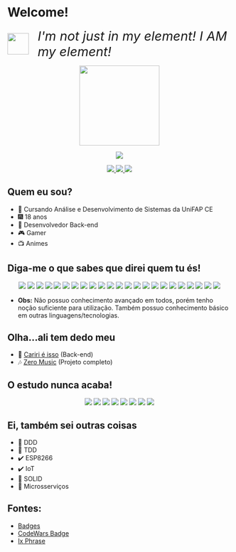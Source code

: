 <p align='center'>

  # Welcome!
  <citation style="margin-bottom: 10px;display: flex;align-items: center;justify-content: center;">
    <img src="https://static.wikia.nocookie.net/awesomenauts_gamepedia/images/8/8e/UI_Skillbutton_Shifter_Jumpnew.png/revision/latest/scale-to-width-down/256?cb=20160708015210" width="48">
    <cite style="font-size: 1.8rem;font-weight: 400;margin-left: 20px;">I'm not just in my element! I AM my element!</cite>
  </citation>
  <p align='center'>
    <img height="180em" src="https://github-readme-stats.vercel.app/api?username=duducharapa&show_icons=true&hide_border=true&&count_private=true&include_all_commits=true" />
  </p>
  <p align='center'>
    <img src="https://www.codewars.com/users/duducharapa/badges/small" />
  </p>
</p>

<p align="center">
  <a href="https://img.shields.io/badge/LinkedIn-0077B5?style=for-the-badge&logo=linkedin&logoColor=white">
    <img src="https://img.shields.io/badge/LinkedIn-0077B5?style=for-the-badge&logo=linkedin&logoColor=white">
  </a>
  <a href="#">
    <img src="https://img.shields.io/badge/Discord-7289DA?style=for-the-badge&logo=discord&logoColor=white">
  </a>
  <a href="https://www.instagram.com/wow_dudu/?hl=pt-br">
    <img src="https://img.shields.io/badge/Instagram-E4405F?style=for-the-badge&logo=instagram&logoColor=white">
  </a>
</p>

## Quem eu sou?
- :book: Cursando Análise e Desenvolvimento de Sistemas da UniFAP CE
- :fireworks: 18 anos
- :pencil: Desenvolvedor Back-end
- :video_game: Gamer
- :tv: Animes

## Diga-me o que sabes que direi quem tu és!
<p align='center'>
  <img src="https://img.shields.io/badge/Python-3776AB?style=for-the-badge&logo=python&logoColor=white">
  <img src="https://img.shields.io/badge/HTML5-E34F26?style=for-the-badge&logo=html5&logoColor=white">
  <img src="https://img.shields.io/badge/CSS3-1572B6?style=for-the-badge&logo=css3&logoColor=white">
  <img src="https://img.shields.io/badge/JavaScript-323330?style=for-the-badge&logo=javascript&logoColor=F7DF1E">
  <img src="https://img.shields.io/badge/TypeScript-007ACC?style=for-the-badge&logo=typescript&logoColor=white">
  <img src="https://img.shields.io/badge/PHP-777BB4?style=for-the-badge&logo=php&logoColor=white">
  <img src="https://img.shields.io/badge/MySQL-00000F?style=for-the-badge&logo=mysql&logoColor=white">
  <img src="https://img.shields.io/badge/PostgreSQL-316192?style=for-the-badge&logo=postgresql&logoColor=white">
  <img src="https://img.shields.io/badge/SQLite-07405E?style=for-the-badge&logo=sqlite&logoColor=white">
  <img src="https://img.shields.io/badge/MongoDB-4EA94B?style=for-the-badge&logo=mongodb&logoColor=white">
  <img src="https://img.shields.io/badge/React_Native-20232A?style=for-the-badge&logo=react&logoColor=61DAFB">
  <img src="https://img.shields.io/badge/Node.js-339933?style=for-the-badge&logo=nodedotjs&logoColor=white">
  <img src="https://img.shields.io/badge/Express.js-000000?style=for-the-badge&logo=express&logoColor=white">
  <img src="https://img.shields.io/badge/Sass-CC6699?style=for-the-badge&logo=sass&logoColor=white">
  <img src="https://img.shields.io/badge/React-20232A?style=for-the-badge&logo=react&logoColor=61DAFB">
  <img src="https://img.shields.io/badge/Bootstrap-563D7C?style=for-the-badge&logo=bootstrap&logoColor=white">
  <img src="https://img.shields.io/badge/Laravel-FF2D20?style=for-the-badge&logo=laravel&logoColor=white">
  <img src="https://img.shields.io/badge/Docker-2CA5E0?style=for-the-badge&logo=docker&logoColor=white">
  <img src="https://img.shields.io/badge/Git-F05032?style=for-the-badge&logo=git&logoColor=white">
  <img src="https://img.shields.io/badge/Heroku-430098?style=for-the-badge&logo=heroku&logoColor=white">
  <img src="https://img.shields.io/badge/Netlify-00C7B7?style=for-the-badge&logo=netlify&logoColor=white">
  <img src="https://img.shields.io/badge/Linux-FCC624?style=for-the-badge&logo=linux&logoColor=black">
  <img src="https://img.shields.io/badge/Audacity-0000CC?style=for-the-badge&logo=audacity&logoColor=white">
</p>

- **Obs:** Não possuo conhecimento avançado em todos, porém tenho noção suficiente para utilização. Também possuo conhecimento básico em outras linguagens/tecnologias.  

## Olha...ali tem dedo meu
- :newspaper: [Cariri é isso](http://caririeisso.com.br) (Back-end)
- :notes: [Zero Music](https://github.com/duducharapa/zero-music) (Projeto completo)

## O estudo nunca acaba!
<p align='center'>
  <img src="https://img.shields.io/badge/Go-00ADD8?style=for-the-badge&logo=go&logoColor=white">
  <img src="https://img.shields.io/badge/Dart-0175C2?style=for-the-badge&logo=dart&logoColor=white">
  <img src="https://img.shields.io/badge/Markdown-000000?style=for-the-badge&logo=markdown&logoColor=white">
  <img src="https://img.shields.io/badge/Material--UI-0081CB?style=for-the-badge&logo=material-ui&logoColor=white">
  <img src="https://img.shields.io/badge/GraphQl-E10098?style=for-the-badge&logo=graphql&logoColor=white">
  <img src="https://img.shields.io/badge/Apache_Kafka-231F20?style=for-the-badge&logo=apache-kafka&logoColor=white">
  <img src="https://img.shields.io/badge/Amazon_AWS-232F3E?style=for-the-badge&logo=amazon-aws&logoColor=white">
  <img src="https://img.shields.io/badge/Figma-F24E1E?style=for-the-badge&logo=figma&logoColor=white">
</p>

## Ei, também sei outras coisas
- :memo: DDD
- :memo: TDD
- :heavy_check_mark: ESP8266
- :heavy_check_mark: IoT
- :memo: SOLID
- :memo: Microsserviços

## Fontes:
- [Badges](https://github.com/alexandresanlim/Badges4-README.md-Profile)
- [CodeWars Badge](https://www.codewars.com)
- [Ix Phrase](https://awesomenauts.fandom.com/wiki/Ix_the_Interloper#tab=Information)
